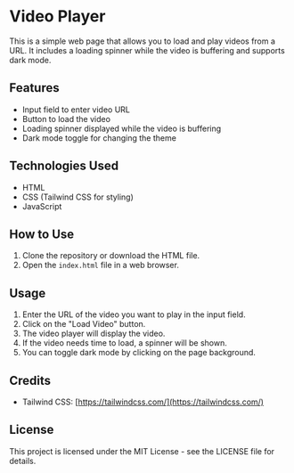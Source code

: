 # Video Player

This is a simple web page that allows you to load and play videos from a URL. It includes a loading spinner while the video is buffering and supports dark mode.

## Features

- Input field to enter video URL
- Button to load the video
- Loading spinner displayed while the video is buffering
- Dark mode toggle for changing the theme

## Technologies Used

- HTML
- CSS (Tailwind CSS for styling)
- JavaScript

## How to Use

1. Clone the repository or download the HTML file.
2. Open the `index.html` file in a web browser.

## Usage

1. Enter the URL of the video you want to play in the input field.
2. Click on the "Load Video" button.
3. The video player will display the video.
4. If the video needs time to load, a spinner will be shown.
5. You can toggle dark mode by clicking on the page background.

## Credits

- Tailwind CSS: [https://tailwindcss.com/](https://tailwindcss.com/)

## License

This project is licensed under the MIT License - see the LICENSE file for details.
